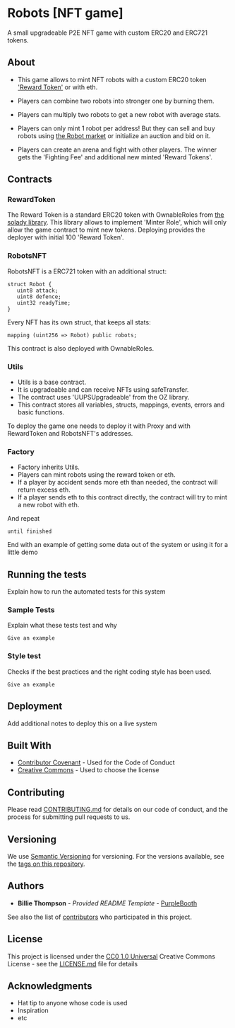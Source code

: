 # Robots [NFT game]

A small upgradeable P2E NFT game with custom ERC20 and ERC721 tokens.

## About

- This game allows to mint NFT robots with a custom ERC20 token ['Reward Token'](https://github.com/nzmpi/NFT-game-robots/blob/main/RewardToken.sol)
or with eth. 

- Players can combine two robots into stronger one by burning them.

- Players can multiply two robots to get a new robot with average stats. 

- Players can only mint 1 robot per address! But they can sell and buy robots using [the Robot market](https://github.com/nzmpi/NFT-game-robots/blob/main/RobotMarket.sol) 
or initialize an auction and bid on it.

- Players can create an arena and fight with other players. The winner gets the 'Fighting Fee' and additional new minted 'Reward Tokens'.

## Contracts

### RewardToken

The Reward Token is a standard ERC20 token with OwnableRoles from [the solady library](https://github.com/Vectorized/solady). 
This library allows to implement 'Minter Role', which will only allow the game contract to mint new tokens. 
Deploying provides the deployer with initial 100 'Reward Token'. 

### RobotsNFT

RobotsNFT is a ERC721 token with an additional struct:

    struct Robot {
       uint8 attack; 
       uint8 defence;
       uint32 readyTime;
    }

Every NFT has its own struct, that keeps all stats:

    mapping (uint256 => Robot) public robots;
    
This contract is also deployed with OwnableRoles.

### Utils

 - Utils is a base contract. 
 - It is upgradeable and can receive NFTs using safeTransfer.
 - The contract uses 'UUPSUpgradeable' from the OZ library.
 - This contract stores all variables, structs, mappings, events, errors and basic functions.

To deploy the game one needs to deploy it with Proxy and with RewardToken and RobotsNFT's addresses.

### Factory

 - Factory inherits Utils.
 - Players can mint robots using the reward token or eth.
 - If a player by accident sends more eth than needed, the contract will return excess eth.
 - If a player sends eth to this contract directly, the contract will try to mint a new robot with eth. 

And repeat

    until finished

End with an example of getting some data out of the system or using it
for a little demo

## Running the tests

Explain how to run the automated tests for this system

### Sample Tests

Explain what these tests test and why

    Give an example

### Style test

Checks if the best practices and the right coding style has been used.

    Give an example

## Deployment

Add additional notes to deploy this on a live system

## Built With

  - [Contributor Covenant](https://www.contributor-covenant.org/) - Used
    for the Code of Conduct
  - [Creative Commons](https://creativecommons.org/) - Used to choose
    the license

## Contributing

Please read [CONTRIBUTING.md](CONTRIBUTING.md) for details on our code
of conduct, and the process for submitting pull requests to us.

## Versioning

We use [Semantic Versioning](http://semver.org/) for versioning. For the versions
available, see the [tags on this
repository](https://github.com/PurpleBooth/a-good-readme-template/tags).

## Authors

  - **Billie Thompson** - *Provided README Template* -
    [PurpleBooth](https://github.com/PurpleBooth)

See also the list of
[contributors](https://github.com/PurpleBooth/a-good-readme-template/contributors)
who participated in this project.

## License

This project is licensed under the [CC0 1.0 Universal](LICENSE.md)
Creative Commons License - see the [LICENSE.md](LICENSE.md) file for
details

## Acknowledgments

  - Hat tip to anyone whose code is used
  - Inspiration
  - etc

